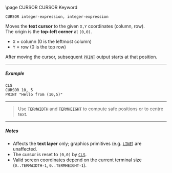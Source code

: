 \page CURSOR CURSOR Keyword
```basic
CURSOR integer-expression, integer-expression
```

Moves the **text cursor** to the given `X,Y` coordinates (column, row).  
The origin is the **top-left corner** at `(0,0)`.

- `X` = column (0 is the leftmost column)
- `Y` = row    (0 is the top row)

After moving the cursor, subsequent [`PRINT`](https://github.com/brainboxdotcc/retro-rocket/wiki/PRINT) output starts at that position.

---

##### Example

```basic
CLS
CURSOR 10, 5
PRINT "Hello from (10,5)"
```

---


> Use [`TERMWIDTH`](https://github.com/brainboxdotcc/retro-rocket/wiki/TERMWIDTH) and
> [`TERMHEIGHT`](https://github.com/brainboxdotcc/retro-rocket/wiki/TERMHEIGHT) to compute
> safe positions or to centre text.

---

##### Notes
- Affects the **text layer** only; graphics primitives (e.g. [`LINE`](https://github.com/brainboxdotcc/retro-rocket/wiki/LINE)) are unaffected.
- The cursor is reset to `(0,0)` by [`CLS`](https://github.com/brainboxdotcc/retro-rocket/wiki/CLS).
- Valid screen coordinates depend on the current terminal size (`0..TERMWIDTH-1`, `0..TERMHEIGHT-1`).
